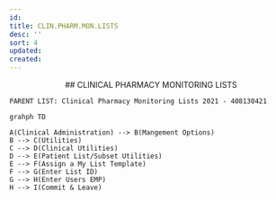 ```yaml
---
id: 
title: CLIN.PHARM.MON.LISTS
desc: ''
sort: 4
updated: 
created: 
---
```


<center> ## CLINICAL PHARMACY MONITORING LISTS </center>

```note
PARENT LIST: Clinical Pharmacy Monitoring Lists 2021 - 408130421
```

```mermaid
grahph TD

A(Clinical Administration) --> B(Mangement Options)
B --> C(Utilities)
C --> D(Clinical Utilities)
D --> E(Patient List/Subset Utilities)
E --> F(Assign a My List Template)
F --> G(Enter List ID)
G --> H(Enter Users EMP)
H --> I(Commit & Leave)
```


